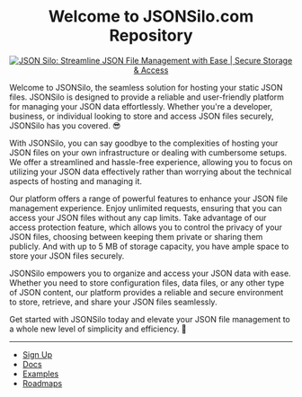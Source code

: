 <h1 align="center">Welcome to JSONSilo.com Repository</h1>
<p align="center">
  <a href="https://jsonsilo.com">
    <img src="https://jsonsilo.com/jsonsilo.png" alt="JSON Silo: Streamline JSON File Management with Ease | Secure Storage & Access"/>
  </a>
</p>

Welcome to JSONSilo, the seamless solution for hosting your static JSON files. JSONSilo is designed to provide a reliable and user-friendly platform for managing your JSON data effortlessly. Whether you're a developer, business, or individual looking to store and access JSON files securely, JSONSilo has you covered. 😎

With JSONSilo, you can say goodbye to the complexities of hosting your JSON files on your own infrastructure or dealing with cumbersome setups. We offer a streamlined and hassle-free experience, allowing you to focus on utilizing your JSON data effectively rather than worrying about the technical aspects of hosting and managing it.

Our platform offers a range of powerful features to enhance your JSON file management experience. Enjoy unlimited requests, ensuring that you can access your JSON files without any cap limits. Take advantage of our access protection feature, which allows you to control the privacy of your JSON files, choosing between keeping them private or sharing them publicly. And with up to 5 MB of storage capacity, you have ample space to store your JSON files securely.

JSONSilo empowers you to organize and access your JSON data with ease. Whether you need to store configuration files, data files, or any other type of JSON content, our platform provides a reliable and secure environment to store, retrieve, and share your JSON files seamlessly.

Get started with JSONSilo today and elevate your JSON file management to a whole new level of simplicity and efficiency. 🤩

<hr />

<ul>
  <li><a href="https://jsonsilo.com/user/signup">Sign Up</a></li>
   <li><a href="https://docs.jsonsilo.com/">Docs</a></li>
   <li><a href="https://github.com/JSONSilo/nextjs-example">Examples</a></li>
   <li><a href="https://github.com/JSONSilo/roadmaps">Roadmaps</a></li>
</ul>

<!--

**Here are some ideas to get you started:**

🙋‍♀️ A short introduction - what is your organization all about?
🌈 Contribution guidelines - how can the community get involved?
👩‍💻 Useful resources - where can the community find your docs? Is there anything else the community should know?
🍿 Fun facts - what does your team eat for breakfast?
🧙 Remember, you can do mighty things with the power of [Markdown](https://docs.github.com/github/writing-on-github/getting-started-with-writing-and-formatting-on-github/basic-writing-and-formatting-syntax)
-->
